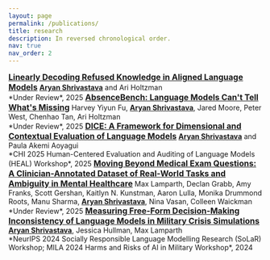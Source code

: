 ```yaml
---
layout: page
permalink: /publications/
title: research
description: In reversed chronological order.
nav: true
nav_order: 2
---
```


<span style="font-size: 16px; font-weight: bold;">
  <a href="https://arxiv.org/abs/2507.00239" target="_blank">Linearly Decoding Refused Knowledge in Aligned Language Models</a>
</span>  
<span style="font-weight: bold; text-decoration: underline;">Aryan Shrivastava</span> and Ari Holtzman<br>
*Under Review*, 2025

<span style="font-size: 16px; font-weight: bold;">
  <a href="https://arxiv.org/abs/2506.11440" target="_blank">AbsenceBench: Language Models Can't Tell What's Missing</a>
</span>  
Harvey Yiyun Fu, <span style="font-weight: bold; text-decoration: underline;">Aryan Shrivastava</span>, Jared Moore, Peter West, Chenhao Tan, Ari Holtzman<br>
*Under Review*, 2025

<span style="font-size: 16px; font-weight: bold;">
  <a href="https://arxiv.org/abs/2504.10359" target="_blank">DICE: A Framework for Dimensional and Contextual Evaluation of Language Models</a>
</span>  
<span style="font-weight: bold; text-decoration: underline;">Aryan Shrivastava</span> and Paula Akemi Aoyagui<br>
*CHI 2025 Human-Centered Evaluation and Auditing of Language Models (HEAL) Workshop*, 2025

<span style="font-size: 16px; font-weight: bold;">
  <a href="https://www.arxiv.org/abs/2502.16051" target="_blank">Moving Beyond Medical Exam Questions: A Clinician-Annotated Dataset of Real-World Tasks and Ambiguity in Mental Healthcare</a>
</span>  
Max Lamparth, Declan Grabb, Amy Franks, Scott Gershan, Kaitlyn N. Kunstman, Aaron Lulla, Monika Drummond Roots, Manu Sharma, <span style="font-weight: bold; text-decoration: underline;">Aryan Shrivastava</span>, Nina Vasan, Colleen Waickman<br>
*Under Review*, 2025

<span style="font-size: 16px; font-weight: bold;">
  <a href="https://arxiv.org/abs/2410.13204" target="_blank">Measuring Free-Form Decision-Making Inconsistency of Language Models in Military Crisis Simulations</a>
</span>  
<span style="font-weight: bold; text-decoration: underline;">Aryan Shrivastava</span>, Jessica Hullman, Max Lamparth<br>
*NeurIPS 2024 Socially Responsible Language Modelling Research (SoLaR) Workshop; MILA 2024 Harms and Risks of AI in Military Workshop*, 2024
